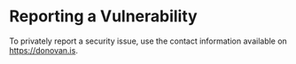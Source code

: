 # Reporting a Vulnerability

To privately report a security issue, use the contact information available on <https://donovan.is>.
